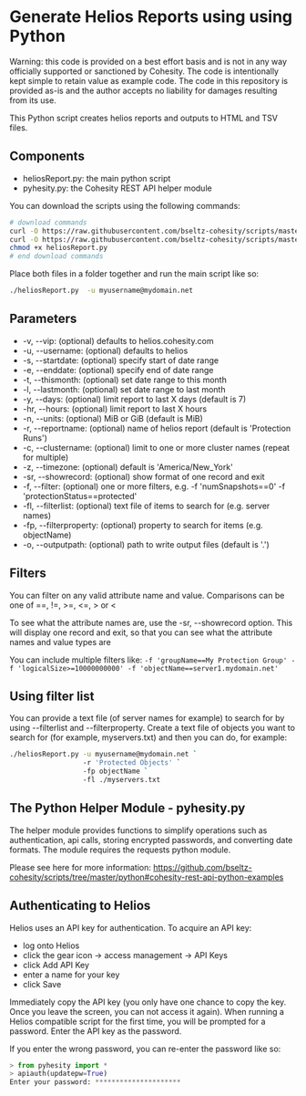 # Generate Helios Reports using  using Python

Warning: this code is provided on a best effort basis and is not in any way officially supported or sanctioned by Cohesity. The code is intentionally kept simple to retain value as example code. The code in this repository is provided as-is and the author accepts no liability for damages resulting from its use.

This Python script creates helios reports and outputs to HTML and TSV files.

## Components

* heliosReport.py: the main python script
* pyhesity.py: the Cohesity REST API helper module

You can download the scripts using the following commands:

```bash
# download commands
curl -O https://raw.githubusercontent.com/bseltz-cohesity/scripts/master/reports/helios-reporting/python/heliosReport/heliosReport.py
curl -O https://raw.githubusercontent.com/bseltz-cohesity/scripts/master/python/pyhesity.py
chmod +x heliosReport.py
# end download commands
```

Place both files in a folder together and run the main script like so:

```bash
./heliosReport.py  -u myusername@mydomain.net
```

## Parameters

* -v, --vip: (optional) defaults to helios.cohesity.com
* -u, --username: (optional) defaults to helios
* -s, --startdate: (optional) specify start of date range
* -e, --enddate: (optional) specify end of date range
* -t, --thismonth: (optional) set date range to this month
* -l, --lastmonth: (optional) set date range to last month
* -y, --days: (optional) limit report to last X days (default is 7)
* -hr, --hours: (optional) limit report to last X hours
* -n, --units: (optional) MiB or GiB (default is MiB)
* -r, --reportname: (optional) name of helios report (default is 'Protection Runs')
* -c, --clustername: (optional) limit to one or more cluster names (repeat for multiple)
* -z, --timezone: (optional) default is 'America/New_York'
* -sr, --showrecord: (optional) show format of one record and exit
* -f, --filter: (optional) one or more filters, e.g. -f 'numSnapshots==0' -f 'protectionStatus==protected'
* -fl, --filterlist: (optional) text file of items to search for (e.g. server names)
* -fp, --filterproperty: (optional) property to search for items (e.g. objectName)
* -o, --outputpath: (optional) path to write output files (default is '.')

## Filters

You can filter on any valid attribute name and value. Comparisons can be one of ==, !=, >=, <=, > or <

To see what the attribute names are, use the -sr, --showrecord option. This will display one record and exit, so that you can see what the attribute names and value types are

You can include multiple filters like: `-f 'groupName==My Protection Group' -f 'logicalSize>=10000000000' -f 'objectName==server1.mydomain.net'`

## Using filter list

You can provide a text file (of server names for example) to search for by using --filterlist and --filterproperty. Create a text file of objects you want to search for (for example, myservers.txt) and then you can do, for example:

```bash
./heliosReport.py -u myusername@mydomain.net `
                  -r 'Protected Objects' `
                  -fp objectName `
                  -fl ./myservers.txt
```

## The Python Helper Module - pyhesity.py

The helper module provides functions to simplify operations such as authentication, api calls, storing encrypted passwords, and converting date formats. The module requires the requests python module.

Please see here for more information: <https://github.com/bseltz-cohesity/scripts/tree/master/python#cohesity-rest-api-python-examples>

## Authenticating to Helios

Helios uses an API key for authentication. To acquire an API key:

* log onto Helios
* click the gear icon -> access management -> API Keys
* click Add API Key
* enter a name for your key
* click Save

Immediately copy the API key (you only have one chance to copy the key. Once you leave the screen, you can not access it again). When running a Helios compatible script for the first time, you will be prompted for a password. Enter the API key as the password.

If you enter the wrong password, you can re-enter the password like so:

```python
> from pyhesity import *
> apiauth(updatepw=True)
Enter your password: *********************
```
